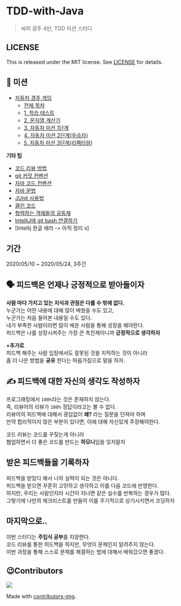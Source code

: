 # TDD-with-Java   
> 싸피 광주 4반, TDD 미션 스터디      

## LICENSE
This is released under the MIT license. See [LICENSE](https://github.com/SSAFY5thGwangJu4C/TDD-with-Java/blob/main/LICENSE) for details.

## 📖 미션  
* [자동차 경주 게임](https://github.com/SSAFY5thGwangJu4C/ssafy-java-racingcar)
    * [전체 목차](https://github.com/SSAFY5thGwangJu4C/TDD-with-Java/blob/main/mission/racingcar)  
    * [1. 학습 테스트](https://github.com/SSAFY5thGwangJu4C/TDD-with-Java/blob/main/mission/racingcar/01%20step.md)    
    * [2. 문자열 계산기](https://github.com/SSAFY5thGwangJu4C/TDD-with-Java/blob/main/mission/racingcar/02%20step.md)    
    * [3. 자동차 미션 1단계](https://github.com/SSAFY5thGwangJu4C/TDD-with-Java/blob/main/mission/racingcar/03%20step.md)   
    * [4. 자동차 미션 2단계(우승자)](https://github.com/SSAFY5thGwangJu4C/TDD-with-Java/blob/main/mission/racingcar/04%20step.md)  
    * [5. 자동차 미션 3단계(리팩터링)](https://github.com/SSAFY5thGwangJu4C/TDD-with-Java/blob/main/mission/racingcar/05%20step.md) 
  
**기타 팁** 
* [코드 리뷰 방법](https://github.com/next-step/nextstep-docs/tree/master/codereview)    
* [git 커밋 컨벤션](https://github.com/SSAFY5thGwangJu4C/TDD-with-Java/blob/main/reference/gitCommitConvention.md)
* [자바 코드 컨벤션](https://github.com/SSAFY5thGwangJu4C/TDD-with-Java/blob/main/reference/javaCodeConvention.md)  
* [자바 문법](https://github.com/SSAFY5thGwangJu4C/TDD-with-Java/tree/main/reference/java)    
* [JUnit 사용법](https://github.com/SSAFY5thGwangJu4C/TDD-with-Java/blob/main/reference/JUnit)  
* [클린 코드](https://github.com/SSAFY5thGwangJu4C/TDD-with-Java/tree/main/reference/cleancode)    
* [협력하는 객체들의 공동체](https://github.com/SSAFY5thGwangJu4C/TDD-with-Java/blob/main/reference/objectOrientedProgramming.md)    
* [IntelliJ에 git bash 연결하기](https://toma0912.tistory.com/92)   
* [Intellij 한글 에러 -> 아직 정리 x]         
## 기간     
2020/05/10 ~ 2020/05/24, 3주간        
                 
## 🗣 피드백은 언제나 긍정적으로 받아들이자       
**사람 마다 가지고 있는 지식과 관점은 다를 수 밖에 없다.**       
누군가는 어떤 내용에 대해 많이 배웠을 수도 있고,              
누군가는 처음 들어본 내용일 수도 있다.             
내가 부족한 사람이라면 많이 배운 사람을 통해 성장을 해야한다.      
피드백은 나를 성장시켜주는 가장 큰 촉진제이니까 **긍정적으로 생각하자**            
            
**+추가로**      
피드백 해주는 사람 입장에서도 잘못된 것을 지적하는 것이 아니라      
좀 더 나은 방법을 **공유** 한다는 마음가짐으로 말을 하자.    
                
## ✍️ 피드백에 대한 자신의 생각도 작성하자       
     
프로그래밍에서 `100%`라는 것은 존재하지 않는다.       
즉, 리뷰어의 리뷰가 `100%` 정답이라고는 볼 수 없다.    
리뷰어의 피드백에 대해서 끊임없이 **왜?** 라는 질문을 던져야 하며     
만약 합리적이지 않은 부분이 있다면, 이에 대해 자신있게 주장해야한다.  
    
코드 리뷰는 코드를 꾸짖는게 아니라     
협업하면서 더 좋은 코드를 만드는 **하모니**임을 잊지말자   

## 받은 피드백들을 기록하자  
    
피드백을 받았다 해서 나의 실력이 되는 것은 아니다.      
피드백을 받으면 꾸준히 고민하고 생각하고 이를 다음 코드에 반영한다.      
하지만, 우리는 사람인지라 시간이 지나면 같은 실수를 반복하는 경우가 많다.         
그렇기에 나만의 체크리스트를 만들어 이를 주기적으로 상기시키면서 코딩하자   
       
## 마지막으로..       
이번 스터디는 **주입식 공부**를 지양한다.            
코드 리뷰를 통한 피드백을 하지만, 무엇이 문제인지 알려주지 않는다.          
이번 과정을 통해 스스로 문제를 해결하는 법에 대해서 배워갔으면 좋겠다.     
   
## 😉Contributors

<a href="https://github.com/SSAFY-5th-GwanJu-4C/TDD-with-Java/graphs/contributors">
  <img src="https://contrib.rocks/image?repo=SSAFY-5th-GwanJu-4C/TDD-with-Java" />
</a>

Made with [contributors-img](https://contrib.rocks).

